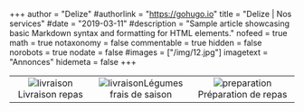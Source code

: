 +++
author = "Delize"
#authorlink = "https://gohugo.io"
title = "Delize | Nos services"
#date = "2019-03-11"
#description = "Sample article showcasing basic Markdown syntax and formatting for HTML elements."
nofeed = true
math = true
notaxonomy = false
commentable = true
hidden = false
norobots = true
nodate = false
#images = ["/img/12.jpg"]
imagetext = "Annonces"
hidemeta = false
+++

||||
|:---:|:---:|:---:|
|![livraison](/img/livraison.jpg) Livraison repas|![livraison](/img/legumes.jpg)Légumes frais de saison |![preparation](/img/preparation-repas.jpg)Préparation de repas|
